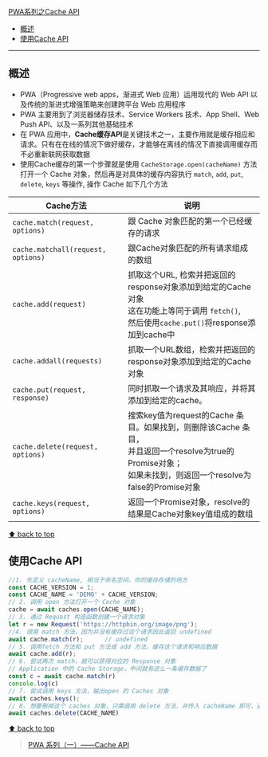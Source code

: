 [PWA系列之Cache API](#top)

- [概述](#概述)
- [使用Cache API](#使用cache-api)

-----------------------------------------

## 概述

- PWA（Progressive web apps，渐进式 Web 应用）运用现代的 Web API 以及传统的渐进式增强策略来创建跨平台 Web 应用程序
- PWA 主要用到了浏览器储存技术、Service Workers 技术、App Shell、Web Push API、以及一系列其他基础技术
- 在 PWA 应用中，**Cache缓存API**是关键技术之一，主要作用就是缓存相应和请求。只有在在线的情况下做好缓存，才能够在离线的情况下直接调用缓存而不必重新联网获取数据
- 使用Cache缓存的第一个步骤就是使用 `CacheStorage.open(cacheName)` 方法打开一个 Cache 对象，然后再是对具体的缓存内容执行 `match`, `add`, `put`, `delete`, `keys` 等操作, 操作 Cache 如下几个方法

|Cache方法|说明|
|---|---|
|`cache.match(request, options)` | 跟 Cache 对象匹配的第一个已经缓存的请求|
|`cache.matchall(request, options)` |跟Cache对象匹配的所有请求组成的数组|
|`cache.add(request)` |抓取这个URL, 检索并把返回的response对象添加到给定的Cache对象<br>这在功能上等同于调用 `fetch()`, <br>然后使用`cache.put()`将response添加到cache中|
|`cache.addall(requests)` |抓取一个URL数组，检索并把返回的response对象添加到给定的Cache对象|
|`cache.put(request, response)` |同时抓取一个请求及其响应，并将其添加到给定的cache。|
|`cache.delete(request, options)` |搜索key值为request的Cache 条目。如果找到，则删除该Cache 条目，<br>并且返回一个resolve为true的Promise对象；<br>如果未找到，则返回一个resolve为false的Promise对象|
|`cache.keys(request, options)` |返回一个Promise对象，resolve的结果是Cache对象key值组成的数组|

[⬆ back to top](#top)

## 使用Cache API

```js
//1. 先定义 cacheName, 相当于命名空间，你的缓存存储的地方
const CACHE_VERSION = 1;
const CACHE_NAME = 'DEMO' + CACHE_VERSION;
// 2. 调用 open 方法打开一个 Cache 对象
cache = await caches.open(CACHE_NAME);
// 3. 通过 Request 构造函数创建一个请求对象
let r = new Request('https://httpbin.org/image/png');
//4. 调用 match 方法，因为并没有缓存过这个请求因此返回 undefined
await cache.match(r);      // undefined
// 5. 调用fetch 方法和 put 方法或 add 方法，缓存这个请求和响应数据
await cache.add(r);
// 6. 尝试再次 match，就可以获得对应的 Response 对象
// Application 中的 Cache Storage，中间就有这么一条缓存数据了
const c = await cache.match(r)
console.log(c)
// 7. 尝试调用 keys 方法，输出open 的 Caches 对象
await caches.keys();
// 8. 想要删掉这个 caches 对象，只需调用 delete 方法，并传入 cacheName 即可，返回 true 即表示删除成功
await caches.delete(CACHE_NAME)
```

[⬆ back to top](#top)

> [PWA 系列（一）——Cache API](https://cloud.tencent.com/developer/article/1411753)
